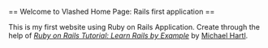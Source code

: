 == Welcome to Vlashed Home Page: Rails first application ==

This is my first website using Ruby on Rails Application. Create through the help of [*Ruby on Rails Tutorial: Learn Rails by Example*](http://railstutorial.org/)
by [Michael Hartl](http://michaelhartl.com/).